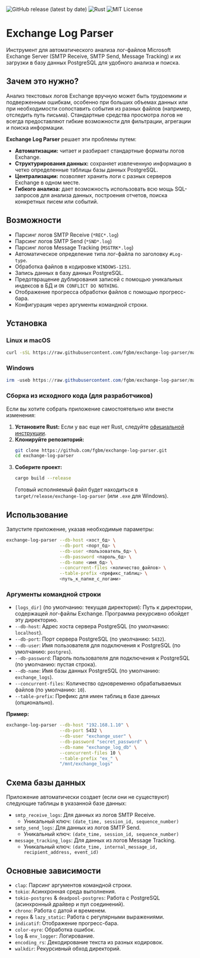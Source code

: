 ![GitHub release (latest by date)](https://img.shields.io/github/v/release/fgbm/exchange-log-parser?color=blue&label=latest%20release&style=flat-square)
![Rust](https://img.shields.io/badge/rust-1.70.0-orange?style=flat-square)
![MIT License](https://img.shields.io/badge/license-MIT-yellowgreen?style=flat-square)


# Exchange Log Parser

Инструмент для автоматического анализа лог-файлов Microsoft Exchange Server (SMTP Receive, SMTP Send, Message Tracking) и их загрузки в базу данных PostgreSQL для удобного анализа и поиска.

## Зачем это нужно?

Анализ текстовых логов Exchange вручную может быть трудоемким и подверженным ошибкам, особенно при больших объемах данных или при необходимости сопоставить события из разных файлов (например, отследить путь письма). Стандартные средства просмотра логов не всегда предоставляют гибкие возможности для фильтрации, агрегации и поиска информации.

**Exchange Log Parser** решает эти проблемы путем:

*   **Автоматизации:** читает и разбирает стандартные форматы логов Exchange.
*   **Структурирования данных:** сохраняет извлеченную информацию в четко определенные таблицы базы данных PostgreSQL.
*   **Централизации:** позволяет хранить логи с разных серверов Exchange в одном месте.
*   **Гибкого анализа:** дает возможность использовать всю мощь SQL-запросов для анализа данных, построения отчетов, поиска конкретных писем или событий.

## Возможности

*   Парсинг логов SMTP Receive (`*REC*.log`)
*   Парсинг логов SMTP Send (`*SND*.log`)
*   Парсинг логов Message Tracking (`MSGTRK*.log`)
*   Автоматическое определение типа лог-файла по заголовку `#Log-type`.
*   Обработка файлов в кодировке `WINDOWS-1251`.
*   Запись данных в базу данных PostgreSQL.
*   Предотвращение дублирования записей с помощью уникальных индексов в БД и `ON CONFLICT DO NOTHING`.
*   Отображение прогресса обработки файлов с помощью прогресс-бара.
*   Конфигурация через аргументы командной строки.

## Установка

### Linux и macOS

```bash
curl -sSL https://raw.githubusercontent.com/fgbm/exchange-log-parser/main/install.sh | sudo bash
```

### Windows

```powershell
irm -useb https://raw.githubusercontent.com/fgbm/exchange-log-parser/main/install.ps1 | iex
```

### Сборка из исходного кода (для разработчиков)

Если вы хотите собрать приложение самостоятельно или внести изменения:

1.  **Установите Rust:** Если у вас еще нет Rust, следуйте [официальной инструкции](https://www.rust-lang.org/tools/install).
2.  **Клонируйте репозиторий:**
    ```bash
    git clone https://github.com/fgbm/exchange-log-parser.git
    cd exchange-log-parser
    ```
3.  **Соберите проект:**
    ```bash
    cargo build --release
    ```
    Готовый исполняемый файл будет находиться в `target/release/exchange-log-parser` (или `.exe` для Windows).

## Использование

Запустите приложение, указав необходимые параметры:

```bash
exchange-log-parser --db-host <хост_бд> \
                    --db-port <порт_бд> \
                    --db-user <пользователь_бд> \
                    --db-password <пароль_бд> \
                    --db-name <имя_бд> \
                    --concurrent-files <количество_файлов> \
                    --table-prefix <префикс_таблиц> \
                    <путь_к_папке_с_логами>
```

### Аргументы командной строки

*   `[logs_dir]` (по умолчанию: текущая директория): Путь к директории, содержащей лог-файлы Exchange. Программа рекурсивно обойдет эту директорию.
*   `--db-host`: Адрес хоста сервера PostgreSQL (по умолчанию: `localhost`).
*   `--db-port`: Порт сервера PostgreSQL (по умолчанию: `5432`).
*   `--db-user`: Имя пользователя для подключения к PostgreSQL (по умолчанию: `postgres`).
*   `--db-password`: Пароль пользователя для подключения к PostgreSQL (по умолчанию: пустая строка).
*   `--db-name`: Имя базы данных PostgreSQL (по умолчанию: `exchange_logs`).
*   `--concurrent-files`: Количество одновременно обрабатываемых файлов (по умолчанию: `10`).
*   `--table-prefix`: Префикс для имен таблиц в базе данных (опционально).

**Пример:**

```bash
exchange-log-parser --db-host "192.168.1.10" \
                    --db-port 5432 \
                    --db-user "exchange_user" \
                    --db-password "secret_password" \
                    --db-name "exchange_log_db" \
                    --concurrent-files 10 \
                    --table-prefix "ex_" \
                    "/mnt/exchange_logs"
```

## Схема базы данных

Приложение автоматически создает (если они не существуют) следующие таблицы в указанной базе данных:

*   `smtp_receive_logs`: Для данных из логов SMTP Receive.
    *   Уникальный ключ: `(date_time, session_id, sequence_number)`
*   `smtp_send_logs`: Для данных из логов SMTP Send.
    *   Уникальный ключ: `(date_time, session_id, sequence_number)`
*   `message_tracking_logs`: Для данных из логов Message Tracking.
    *   Уникальный ключ: `(date_time, internal_message_id, recipient_address, event_id)`

## Основные зависимости

*   `clap`: Парсинг аргументов командной строки.
*   `tokio`: Асинхронная среда выполнения.
*   `tokio-postgres` & `deadpool-postgres`: Работа с PostgreSQL (асинхронный драйвер и пул соединений).
*   `chrono`: Работа с датой и временем.
*   `regex` & `lazy_static`: Работа с регулярными выражениями.
*   `indicatif`: Отображение прогресс-бара.
*   `color-eyre`: Обработка ошибок.
*   `log` & `env_logger`: Логирование.
*   `encoding_rs`: Декодирование текста из разных кодировок.
*   `walkdir`: Рекурсивный обход директорий.